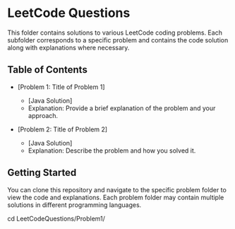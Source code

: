 # LeetCode Questions

This folder contains solutions to various LeetCode coding problems. Each subfolder corresponds to a specific problem and contains the code solution along with explanations where necessary.

## Table of Contents

- [Problem 1: Title of Problem 1]
  - [Java Solution]
  - Explanation: Provide a brief explanation of the problem and your approach.

- [Problem 2: Title of Problem 2]
  - [Java Solution]
  - Explanation: Describe the problem and how you solved it.

<!-- Add more problems and solutions as needed -->

## Getting Started

You can clone this repository and navigate to the specific problem folder to view the code and explanations. Each problem folder may contain multiple solutions in different programming languages.

cd LeetCodeQuestions/Problem1/
